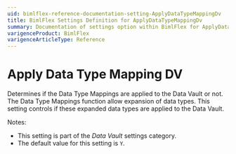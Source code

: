 ```yaml
---
uid: bimlflex-reference-documentation-setting-ApplyDataTypeMappingDv
title: BimlFlex Settings Definition for ApplyDataTypeMappingDv
summary: Documentation of settings option within BimlFlex for ApplyDataTypeMappingDv
varigenceProduct: BimlFlex
varigenceArticleType: Reference
---
```


# Apply Data Type Mapping DV

Determines if the Data Type Mappings are applied to the Data Vault or not. The Data Type Mappings function allow expansion of data types. This setting controls if these expanded data types are applied to the Data Vault.

Notes:

* This setting is part of the *Data Vault* settings category.
* The default value for this setting is `Y`.
